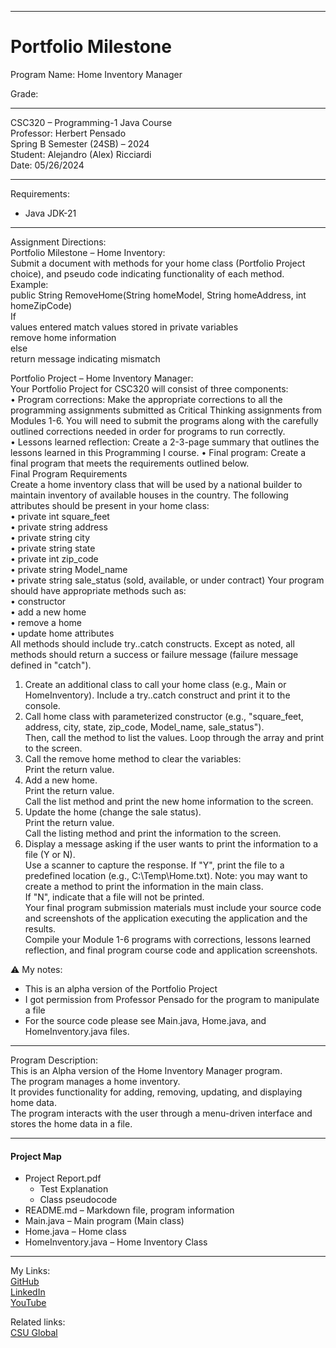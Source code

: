﻿ -----------------------------------------------------------------------------------------------------------------------------
# Portfolio Milestone  
Program Name: Home Inventory Manager  

Grade:  

-----------------------------------------------------------------------------------------------------------------------------

CSC320 – Programming-1 Java Course  
Professor: Herbert Pensado  
Spring B Semester (24SB) – 2024  
Student: Alejandro (Alex) Ricciardi  
Date: 05/26/2024   

-----------------------------------------------------------------------------------------------------------------------------

Requirements:  
- Java JDK-21  

-----------------------------------------------------------------------------------------------------------------------------

Assignment Directions:  
Portfolio Milestone – Home Inventory:  
Submit a document with methods for your home class (Portfolio Project choice), and pseudo code indicating functionality of each method.  
Example:  
public String RemoveHome(String homeModel, String homeAddress, int homeZipCode)  
If  
              values entered match values stored in private variables  
              remove home information  
else  
               return message indicating mismatch    

Portfolio Project – Home Inventory Manager:  
Your Portfolio Project for CSC320 will consist of three components:  
•	Program corrections: Make the appropriate corrections to all the programming assignments submitted as Critical Thinking assignments from Modules 1-6. You will need to submit the programs along with the carefully outlined corrections needed in order for programs to run correctly.  
•	Lessons learned reflection: Create a 2-3-page summary that outlines the lessons learned in this Programming I course.
•	Final program: Create a final program that meets the requirements outlined below.   
Final Program Requirements    
Create a home inventory class that will be used by a national builder to maintain inventory of available houses in the country. The following attributes should be present in your home class:  
•	private int square_feet  
•	private string address  
•	private string city  
•	private string state  
•	private int zip_code  
•	private string Model_name  
•	private string sale_status (sold, available, or under contract)
Your program should have appropriate methods such as:  
•	constructor  
•	add a new home  
•	remove a home  
•	update home attributes   
All methods should include try..catch constructs. Except as noted, all methods should return a success or failure message (failure message defined in "catch").    
1.	Create an additional class to call your home class (e.g., Main or HomeInventory). Include a try..catch construct and print it to the console.  
2.	Call home class with parameterized constructor (e.g., "square_feet, address, city, state, zip_code, Model_name, sale_status").  
 	Then, call the method to list the values. Loop through the array and print to the screen.    
3.	Call the remove home method to clear the variables:  
 	Print the return value.  
4.	Add a new home.  
 	Print the return value.  
 	Call the list method and print the new home information to the screen.  
5.	Update the home (change the sale status).  
 	Print the return value.  
 	Call the listing method and print the information to the screen.
6.	Display a message asking if the user wants to print the information to a file (Y or N).  
 	Use a scanner to capture the response. If "Y", print the file to a predefined location (e.g., C:\Temp\Home.txt). Note: you may want to create a method to print the information in the main class.  
 	If "N", indicate that a file will not be printed.  
Your final program submission materials must include your source code and screenshots of the application executing the application and the results.  
Compile your Module 1-6 programs with corrections, lessons learned reflection, and final program course code and application screenshots.  

⚠️ My notes:    
-	This is an alpha version of the Portfolio Project   
-	I got permission from Professor Pensado for the program to manipulate a file  
-	For the source code please see Main.java, Home.java, and HomeInventory.java files.  

-----------------------------------------------------------------------------------------------------------------------------

Program Description:  
This is an Alpha version of the Home Inventory Manager program.  
The program manages a home inventory.  
It provides functionality for adding, removing, updating, and displaying home data.    
The program interacts with the user through a menu-driven interface and stores the home data in a file.  
    
-----------------------------------------------------------------------------------------------------------------------------

#### Project Map  
- Project Report.pdf  
	- Test Explanation  
	- Class pseudocode  
- README.md – Markdown file, program information 
- Main.java – Main program (Main class)
- Home.java – Home class
- HomeInventory.java – Home Inventory Class

-----------------------------------------------------------------------------------------------------------------------------

My Links:   
[GitHub](https://github.com/Omegapy)  
[LinkedIn](https://www.linkedin.com/in/alex-ricciardi/)   
[YouTube](https://www.youtube.com/channel/UC4rMaQ7sqywMZkfS1xGh2AA)

Related links:  
[CSU Global](https://csuglobal.edu/) 

